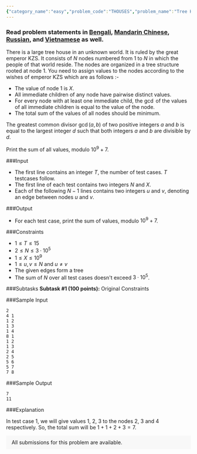 ```yaml
---
{"category_name":"easy","problem_code":"THOUSES","problem_name":"Tree House","problemComponents":{"constraints":"","constraintsState":false,"subtasks":"","subtasksState":false,"inputFormat":"","inputFormatState":false,"outputFormat":"","outputFormatState":false,"sampleTestCases":{"0":{"id":1,"input":"2\r\n4 1\r\n1 2\r\n1 3\r\n1 4\r\n8 1\r\n1 2\r\n1 3\r\n2 4\r\n2 5\r\n5 6\r\n5 7\r\n7 8","output":"7\r\n11","explanation":"In test case $1$, we will give values $1$, $2$, $3$ to the nodes $2$, $3$ and $4$ respectively.\r\nSo, the total sum will be $1 + 1 + 2 + 3 = 7$.","isDeleted":false}}},"video_editorial_url":"https://youtu.be/8A113_2d7cU","languages_supported":{"0":"CPP14","1":"C","2":"JAVA","3":"PYTH 3.6","4":"CPP17","5":"PYTH","6":"PYP3","7":"CS2","8":"ADA","9":"PYPY","10":"TEXT","11":"PAS fpc","12":"NODEJS","13":"RUBY","14":"PHP","15":"GO","16":"HASK","17":"TCL","18":"PERL","19":"SCALA","20":"LUA","21":"kotlin","22":"BASH","23":"JS","24":"LISP sbcl","25":"rust","26":"PAS gpc","27":"BF","28":"CLOJ","29":"R","30":"D","31":"CAML","32":"FORT","33":"ASM","34":"swift","35":"FS","36":"WSPC","37":"LISP clisp","38":"SQL","39":"SCM guile","40":"PERL6","41":"ERL","42":"CLPS","43":"ICK","44":"NICE","45":"PRLG","46":"ICON","47":"COB","48":"SCM chicken","49":"PIKE","50":"SCM qobi","51":"ST","52":"SQLQ","53":"NEM"},"max_timelimit":1,"source_sizelimit":50000,"problem_author":"zankanotachi","problem_tester":"","date_added":"14-04-2021","tags":{"0":"easy","1":"greedy","2":"may21","3":"zankanotachi"},"problem_difficulty_level":"Easy-Medium","best_tag":"","editorial_url":"https://discuss.codechef.com/problems/THOUSES","time":{"view_start_date":1621243802,"submit_start_date":1621243802,"visible_start_date":1621243802,"end_date":1735669800},"is_direct_submittable":false,"problemDiscussURL":"https://discuss.codechef.com/search?q=THOUSES","is_proctored":false,"visitedContests":{},"layout":"problem"}
---
```

### Read problem statements in [Bengali](https://www.codechef.com/download/translated/MAY21/bengali/THOUSES.pdf), [Mandarin Chinese](https://www.codechef.com/download/translated/MAY21/mandarin/THOUSES.pdf), [Russian](https://www.codechef.com/download/translated/MAY21/russian/THOUSES.pdf), and [Vietnamese](https://www.codechef.com/download/translated/MAY21/vietnamese/THOUSES.pdf) as well.

There is a large tree house in an unknown world. It is ruled by the great emperor KZS. It consists of $N$ nodes numbered from $1$ to $N$ in which the people of that world reside. The nodes are organized in a tree structure rooted at node $1$. You need to assign values to the nodes according to the wishes of emperor KZS which are as follows :-

- The value of node $1$ is $X$.
- All immediate children of any node have pairwise distinct values.                                   
- For every node with at least one immediate child, the $\gcd$ of the values of all immediate children is equal to the value of the node.                                                                                                                                           
- The total sum of the values of all nodes should be minimum.

The greatest common divisor $\gcd(a,b)$ of two positive integers $a$ and $b$ is equal to the largest integer $d$ such that both integers $a$ and $b$ are divisible by $d$.

Print the sum of all values, modulo $10^{9} + 7$.

###Input

- The first line contains an integer $T$, the number of test cases. $T$ testcases follow.  
- The first line of each test contains two integers $N$ and $X$.
- Each of the following $N-1$ lines contains two integers $u$ and $v$, denoting an edge between nodes $u$ and $v$.                               

###Output

- For each test case, print the sum of values, modulo $10^{9} + 7$.

###Constraints

- $1 \leq T \leq 15$                                     
- $2 \leq N \leq 3 \cdot 10^{5}$                                            
- $1 \leq X \leq 10^{9}$                                    
- $1 \leq u, v \leq N$ and $u \neq v$  
- The given edges form a tree
- The sum of $N$ over all test cases doesn't exceed $3 \cdot 10^{5}$.          

###Subtasks
**Subtask #1 (100 points):** Original Constraints          

###Sample Input
```
2
4 1
1 2
1 3
1 4
8 1
1 2
1 3
2 4
2 5
5 6
5 7
7 8
```

###Sample Output
```
7
11
```

###Explanation

In test case $1$, we will give values $1$, $2$, $3$ to the nodes $2$, $3$ and $4$ respectively.
So, the total sum will be $1 + 1 + 2 + 3 = 7$.
<aside style='background: #f8f8f8;padding: 10px 15px;'><div>All submissions for this problem are available.</div></aside>